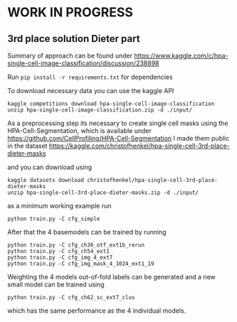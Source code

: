 # WORK IN PROGRESS


## 3rd place solution Dieter part




Summary of approach can be found under 
https://www.kaggle.com/c/hpa-single-cell-image-classification/discussion/238898


Run `pip install -r requirements.txt` for dependencies

To download necessary data you can use the kaggle API


```
kaggle competitions download hpa-single-cell-image-classification 
unzip hpa-single-cell-image-classification.zip -d ./input/
```

As a preprocessing step its necessary to create single cell masks using the HPA-Cell-Segmentation, which is available under https://github.com/CellProfiling/HPA-Cell-Segmentation
I made them public in the dataset https://kaggle.com/christofhenkel/hpa-single-cell-3rd-place-dieter-masks

and you can download using 

```
kaggle datasets download christofhenkel/hpa-single-cell-3rd-place-dieter-masks
unzip hpa-single-cell-3rd-place-dieter-masks.zip -d ./input/
```

as a minimum working example run 

```
python train.py -C cfg_simple
```

After that the 4 basemodels can be trained by running

```
python train.py -C cfg_ch36_otf_ext1b_rerun
python train.py -C cfg_ch54_ext1
python train.py -C cfg_img_4_ext7
python train.py -C cfg_img_mask_4_1024_ext1_19
```

Weighting the 4 models out-of-fold labels can be generated and a new small model can be trained using 

```
python train.py -C cfg_ch62_sc_ext7_clus
```

which has the same performance as the 4 individual models.

